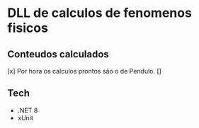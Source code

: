 ﻿# DLL de calculos de fenomenos fisicos 

## Conteudos calculados
[x] Por hora os calculos prontos são o de Pendulo.
[]
## Tech
- .NET 8
- xUnit